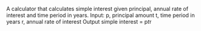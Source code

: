 A calculator that calculates simple interest given principal, annual rate of interest and time period in years.
      Input:
         p, principal amount
         t, time period in years
         r, annual rate of interest
      Output
         simple interest = p*t*r
